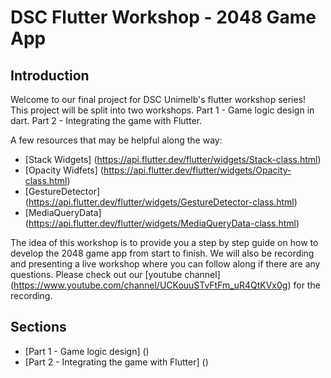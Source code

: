 # DSC Flutter Workshop - 2048 Game App

## Introduction

Welcome to our final project for DSC Unimelb's flutter workshop series! This project will be split into two workshops.
Part 1 - Game logic design in dart.
Part 2 - Integrating the game with Flutter.

A few resources that may be helpful along the way:

- [Stack Widgets] (https://api.flutter.dev/flutter/widgets/Stack-class.html)
- [Opacity Widfets] (https://api.flutter.dev/flutter/widgets/Opacity-class.html)
- [GestureDetector] (https://api.flutter.dev/flutter/widgets/GestureDetector-class.html)
- [MediaQueryData] (https://api.flutter.dev/flutter/widgets/MediaQueryData-class.html)

The idea of this workshop is to provide you a step by step guide on how to develop the 2048 game app from start to finish.
We will also be recording and presenting a live workshop where you can follow along if there are any questions. Please check out our [youtube channel] (https://www.youtube.com/channel/UCKouuSTvFtFm_uR4QtKVx0g) for the recording.

## Sections

* [Part 1 - Game logic design] ()
* [Part 2 - Integrating the game with Flutter] ()
